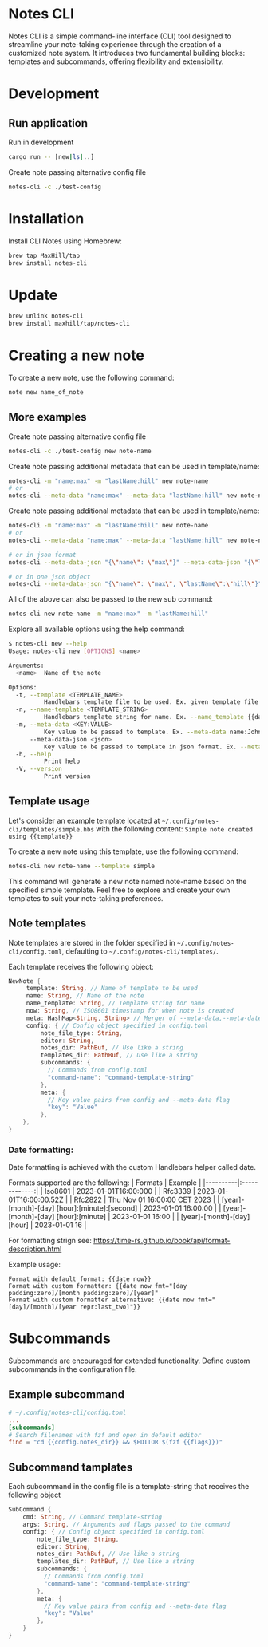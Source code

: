 # Notes CLI
Notes CLI is a simple command-line interface (CLI) tool designed to streamline your note-taking experience through the creation of a customized note system. It introduces two fundamental building blocks: templates and subcommands, offering flexibility and extensibility.

# Development
## Run application
Run in development
```bash
cargo run -- [new|ls|..]
```

Create note passing alternative config file
```bash
notes-cli -c ./test-config
```

# Installation
Install CLI Notes using Homebrew:
```bash
brew tap MaxHill/tap
brew install notes-cli
```

#  Update
```bash
brew unlink notes-cli
brew install maxhill/tap/notes-cli
```

# Creating a new note
To create a new note, use the following command:
```bash
note new name_of_note
```

## More examples
Create note passing alternative config file
```bash
notes-cli -c ./test-config new note-name
```

Create note passing additional metadata that can be used in template/name:
```bash
notes-cli -m "name:max" -m "lastName:hill" new note-name 
# or
notes-cli --meta-data "name:max" --meta-data "lastName:hill" new note-name 
```

Create note passing additional metadata that can be used in template/name:
```bash
notes-cli -m "name:max" -m "lastName:hill" new note-name 
# or
notes-cli --meta-data "name:max" --meta-data "lastName:hill" new note-name 

# or in json format
notes-cli --meta-data-json "{\"name\": \"max\"}" --meta-data-json "{\"lastName\":\"hill\"}" new note-name 

# or in one json object
notes-cli --meta-data-json "{\"name\": \"max\", \"lastName\":\"hill\"}" new note-name 
```

All of the above can also be passed to the new sub command:
```bash
notes-cli new note-name -m "name:max" -m "lastName:hill"
```



Explore all available options using the help command:
```bash
$ notes-cli new --help
Usage: notes-cli new [OPTIONS] <name>

Arguments:
  <name>  Name of the note

Options:
  -t, --template <TEMPLATE_NAME>
          Handlebars template file to be used. Ex. given template file: ./template/my-template.hbs Flag should look like this: --template my-template
  -n, --name-template <TEMPLATE_STRING>
          Handlebars template string for name. Ex. --name_template {{date now}}_{{name}}
  -m, --meta-data <KEY:VALUE>
          Key value to be passed to template. Ex. --meta-data name:John
      --meta-data-json <json>
          Key value to be passed to template in json format. Ex. --meta-data-json "{"name": "John"}"
  -h, --help
          Print help
  -V, --version
          Print version
```

## Template usage
Let's consider an example template located at `~/.config/notes-cli/templates/simple.hbs` with the following content: `Simple note created using {{template}}`

To create a new note using this template, use the following command:
```bash
notes-cli new note-name --template simple
```

This command will generate a new note named note-name based on the specified 
simple template. Feel free to explore and create your own templates to suit 
your note-taking preferences.

## Note templates
Note templates are stored in the folder specified in 
`~/.config/notes-cli/config.toml`, defaulting to `~/.config/notes-cli/templates/`.

Each template receives the following object:
```rust
NewNote {
     template: String, // Name of template to be used
     name: String, // Name of the note
     name_template: String, // Template string for name
     now: String, // ISO8601 timestamp for when note is created
     meta: HashMap<String, String> // Merger of --meta-data,--meta-date-json flag and meta table in config
     config: { // Config object specified in config.toml
         note_file_type: String,
         editor: String,
         notes_dir: PathBuf, // Use like a string
         templates_dir: PathBuf, // Use like a string
         subcommands: {
           // Commands from config.toml
           "command-name": "command-template-string"
         },
         meta: {
           // Key value pairs from config and --meta-data flag
           "key": "Value"
         },
    },
}
```

### Date formatting:
Date formatting is achieved with the custom Handlebars helper called date. 

Formats supported are the following:
| Formats  |    Example    |
|----------|:-------------:|
| Iso8601  |  2023-01-01T16:00:000 |
| Rfc3339  |  2023-01-01T16:00:00.52Z   |
| Rfc2822  | Thu Nov 01 16:00:00 CET 2023 |
| [year]-[month]-[day] [hour]:[minute]:[second]  | 2023-01-01 16:00:00 |
| [year]-[month]-[day] [hour]:[minute]  | 2023-01-01 16:00 |
| [year]-[month]-[day] [hour]  | 2023-01-01 16 |

For formatting strign see: https://time-rs.github.io/book/api/format-description.html

Example usage:
```
Format with default format: {{date now}} 
Format with custom formatter: {{date now fmt="[day padding:zero]/[month padding:zero]/[year]"
Format with custom formatter alternative: {{date now fmt="[day]/[month]/[year repr:last_two]"}}
```

# Subcommands

Subcommands are encouraged for extended functionality. 
Define custom subcommands in the configuration file.

## Example subcommand 
```toml
# ~/.config/notes-cli/config.toml
...
[subcommands]
# Search filenames with fzf and open in default editor
find = "cd {{config.notes_dir}} && $EDITOR $(fzf {{flags}})"

```

## Subcommand tamplates
Each subcommand in the config file is a template-string that receives the following object
```rust
SubCommand {
    cmd: String, // Command template-string
    args: String, // Arguments and flags passed to the command
    config: { // Config object specified in config.toml
        note_file_type: String,
        editor: String,
        notes_dir: PathBuf, // Use like a string
        templates_dir: PathBuf, // Use like a string
        subcommands: {
          // Commands from config.toml
          "command-name": "command-template-string"
        },
        meta: {
          // Key value pairs from config and --meta-data flag
          "key": "Value"
        },
    }
}
```
